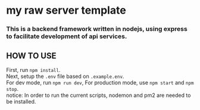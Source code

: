 # my raw server template

### This is a backend framework written in nodejs, using express to facilitate development of api services.

## HOW TO USE
First, run `npm install`.<br>
Next, setup the ``.env`` file based on ``.example.env``.<br>
For dev mode, run `npm run dev`,
For production mode, use `npm start` and `npm stop`.<br>
notice: In order to run the current scripts, nodemon and pm2 are needed to be installed.
